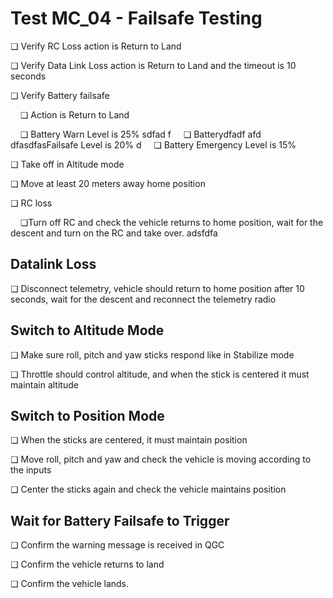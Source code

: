 # Test MC_04 - Failsafe Testing

❏ Verify RC Loss action is Return to Land

❏ Verify Data Link Loss action is Return to Land and the timeout is 10 seconds

❏ Verify Battery failsafe
 
&nbsp;&nbsp;&nbsp;&nbsp;❏ Action is Return to Land

&nbsp;&nbsp;&nbsp;&nbsp;❏ Battery Warn Level is 25%
sdfad f
&nbsp;&nbsp;&nbsp;&nbsp;❏ Batterydfadf afd dfasdfasFailsafe Level is 20%
d
&nbsp;&nbsp;&nbsp;&nbsp;❏ Battery Emergency Level is 15%

❏ Take off in Altitude mode

❏ Move at least 20 meters away home position

❏ RC loss

&nbsp;&nbsp;&nbsp;&nbsp;❏Turn off RC and check the vehicle returns to home position, wait for the descent and turn on the RC and take over.
adsfdfa
## Datalink Loss

❏ Disconnect telemetry, vehicle should return to home position after 10 seconds, wait for the descent and reconnect the telemetry radio

## Switch to Altitude Mode

❏ Make sure roll, pitch and yaw sticks respond like in Stabilize mode

❏ Throttle should control altitude, and when the stick is centered it must maintain altitude

## Switch to Position Mode

❏ When the sticks are centered, it must maintain position

❏ Move roll, pitch and yaw and check the vehicle is moving according to the inputs

❏ Center the sticks again and check the vehicle maintains position

## Wait for Battery Failsafe to Trigger

❏ Confirm the warning message is received in QGC

❏ Confirm the vehicle returns to land

❏ Confirm the vehicle lands.
